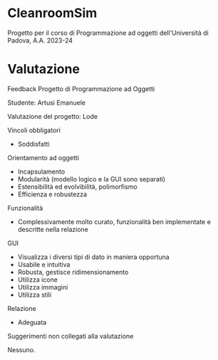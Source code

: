 # CleanroomSim
Progetto per il corso di Programmazione ad oggetti dell'Università di Padova, A.A. 2023-24

# Valutazione
Feedback Progetto di Programmazione ad Oggetti

Studente: Artusi Emanuele

Valutazione del progetto: Lode

Vincoli obbligatori
+ Soddisfatti


Orientamento ad oggetti
+ Incapsulamento
+ Modularità (modello logico e la GUI sono separati)
+ Estensibilità ed evolvibilità, polimorfismo
+ Efficienza e robustezza


Funzionalità
+ Complessivamente molto curato, funzionalità ben implementate
  e descritte nella relazione


GUI
+ Visualizza i diversi tipi di dato in maniera opportuna
+ Usabile e intuitiva
+ Robusta, gestisce ridimensionamento
+ Utilizza icone
+ Utilizza immagini
+ Utilizza stili


Relazione
+ Adeguata


Suggerimenti non collegati alla valutazione

Nessuno.
